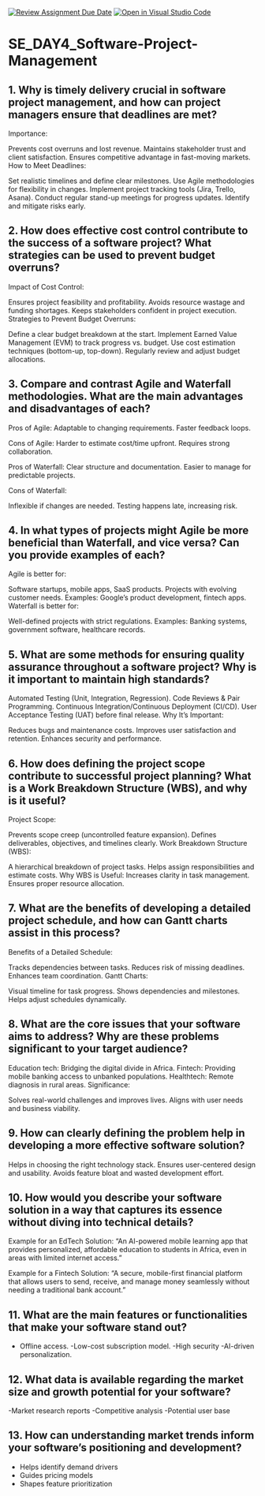 [![Review Assignment Due Date](https://classroom.github.com/assets/deadline-readme-button-22041afd0340ce965d47ae6ef1cefeee28c7c493a6346c4f15d667ab976d596c.svg)](https://classroom.github.com/a/9pw6JKcu)
[![Open in Visual Studio Code](https://classroom.github.com/assets/open-in-vscode-2e0aaae1b6195c2367325f4f02e2d04e9abb55f0b24a779b69b11b9e10269abc.svg)](https://classroom.github.com/online_ide?assignment_repo_id=18581818&assignment_repo_type=AssignmentRepo)
# SE_DAY4_Software-Project-Management
## 1. Why is timely delivery crucial in software project management, and how can project managers ensure that deadlines are met?

Importance:

Prevents cost overruns and lost revenue.
Maintains stakeholder trust and client satisfaction.
Ensures competitive advantage in fast-moving markets.
How to Meet Deadlines:

Set realistic timelines and define clear milestones.
Use Agile methodologies for flexibility in changes.
Implement project tracking tools (Jira, Trello, Asana).
Conduct regular stand-up meetings for progress updates.
Identify and mitigate risks early.

## 2. How does effective cost control contribute to the success of a software project? What strategies can be used to prevent budget overruns?

Impact of Cost Control:

Ensures project feasibility and profitability.
Avoids resource wastage and funding shortages.
Keeps stakeholders confident in project execution.
Strategies to Prevent Budget Overruns:

Define a clear budget breakdown at the start.
Implement Earned Value Management (EVM) to track progress vs. budget.
Use cost estimation techniques (bottom-up, top-down).
Regularly review and adjust budget allocations.

## 3. Compare and contrast Agile and Waterfall methodologies. What are the main advantages and disadvantages of each?

Pros of Agile:
Adaptable to changing requirements.
Faster feedback loops.

Cons of Agile:
Harder to estimate cost/time upfront.
Requires strong collaboration.

Pros of Waterfall:
Clear structure and documentation.
Easier to manage for predictable projects.

Cons of Waterfall:

Inflexible if changes are needed.
Testing happens late, increasing risk.

## 4. In what types of projects might Agile be more beneficial than Waterfall, and vice versa? Can you provide examples of each?

Agile is better for:

Software startups, mobile apps, SaaS products.
Projects with evolving customer needs.
Examples: Google’s product development, fintech apps.
Waterfall is better for:

Well-defined projects with strict regulations.
Examples: Banking systems, government software, healthcare records.

## 5. What are some methods for ensuring quality assurance throughout a software project? Why is it important to maintain high standards?

Automated Testing (Unit, Integration, Regression).
Code Reviews & Pair Programming.
Continuous Integration/Continuous Deployment (CI/CD).
User Acceptance Testing (UAT) before final release.
Why It’s Important:

Reduces bugs and maintenance costs.
Improves user satisfaction and retention.
Enhances security and performance.

## 6. How does defining the project scope contribute to successful project planning? What is a Work Breakdown Structure (WBS), and why is it useful?

  Project Scope:

Prevents scope creep (uncontrolled feature expansion).
Defines deliverables, objectives, and timelines clearly.
   Work Breakdown Structure (WBS):

A hierarchical breakdown of project tasks.
Helps assign responsibilities and estimate costs.
   Why WBS is Useful:
Increases clarity in task management.
Ensures proper resource allocation.

## 7. What are the benefits of developing a detailed project schedule, and how can Gantt charts assist in this process?

Benefits of a Detailed Schedule:

Tracks dependencies between tasks.
Reduces risk of missing deadlines.
Enhances team coordination.
Gantt Charts:

Visual timeline for task progress.
Shows dependencies and milestones.
Helps adjust schedules dynamically.

## 8. What are the core issues that your software aims to address? Why are these problems significant to your target audience?

Education tech: Bridging the digital divide in Africa.
Fintech: Providing mobile banking access to unbanked populations.
Healthtech: Remote diagnosis in rural areas.
Significance:

Solves real-world challenges and improves lives.
Aligns with user needs and business viability.

## 9. How can clearly defining the problem help in developing a more effective software solution?

Helps in choosing the right technology stack.
Ensures user-centered design and usability.
Avoids feature bloat and wasted development effort.

## 10. How would you describe your software solution in a way that captures its essence without diving into technical details?

Example for an EdTech Solution:
“An AI-powered mobile learning app that provides personalized, affordable education to students in Africa, even in areas with limited internet access.”

Example for a Fintech Solution:
“A secure, mobile-first financial platform that allows users to send, receive, and manage money seamlessly without needing a traditional bank account.”

## 11. What are the main features or functionalities that make your software stand out?
- Offline access.
 -Low-cost subscription model.
 -High security 
 -AI-driven personalization.
## 12. What data is available regarding the market size and growth potential for your software?

-Market research reports 
-Competitive analysis 
-Potential user base 

## 13. How can understanding market trends inform your software’s positioning and development?

- Helps identify demand drivers 
- Guides pricing models 
- Shapes feature prioritization 
